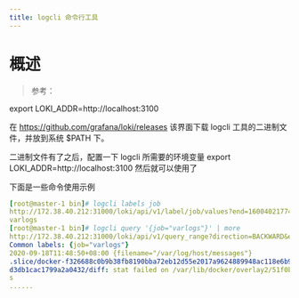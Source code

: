 ```yaml
---
title: logcli 命令行工具
---
```


# 概述

> 参考：

export LOKI_ADDR=http://localhost:3100

在 <https://github.com/grafana/loki/releases> 该界面下载 logcli 工具的二进制文件，并放到系统 $PATH 下。

二进制文件有了之后，配置一下 logcli 所需要的环境变量 export LOKI_ADDR=http://localhost:3100 然后就可以使用了

下面是一些命令使用示例

```yaml
[root@master-1 bin]# logcli labels job
http://172.38.40.212:31000/loki/api/v1/label/job/values?end=1600402177427090944&start=1600398577427090944
varlogs
[root@master-1 bin]# logcli query '{job="varlogs"}' | more
http://172.38.40.212:31000/loki/api/v1/query_range?direction=BACKWARD&end=1600402187037107678&limit=30&query=%7Bjob%3D%22varlogs%22%7D&start=1600398587037107678
Common labels: {job="varlogs"}
2020-09-18T11:48:50+08:00 {filename="/var/log/host/messages"}          Sep 18 11:48:50 master-1 kubelet: W0918 11:48:50.468511   30889 container.go:526] Failed to update stats for container "/system
.slice/docker-f326688c0b9b38fb8190bba72eb12d55e2017a9624889948ac118e6b9eb1199b.scope": unable to determine device info for dir: /var/lib/docker/overlay2/51f0b901d76af9efd801abb473d0b7d5b27a193ccb990
d3db1cac1799a2a0432/diff: stat failed on /var/lib/docker/overlay2/51f0b901d76af9efd801abb473d0b7d5b27a193ccb990d3db1cac1799a2a0432/diff with error: no such file or directory, continuing to push stat
s
......
```
